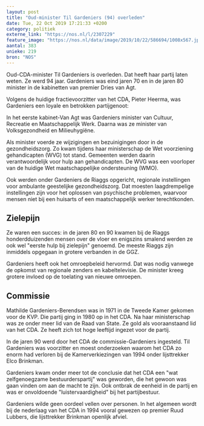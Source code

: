 ```yaml
---
layout: post
title: "Oud-minister Til Gardeniers (94) overleden"
date: Tue, 22 Oct 2019 17:21:33 +0200
category: politiek
externe_link: "https://nos.nl/l/2307229"
feature_image: "https://nos.nl/data/image/2019/10/22/586694/1008x567.jpg"
aantal: 383
unieke: 219
bron: "NOS"
---
```


<p>Oud-CDA-minister Til Gardeniers is overleden. Dat heeft haar partij laten weten. Ze werd 94 jaar. Gardeniers was eind jaren 70 en in de jaren 80 minister in de kabinetten van premier Dries van Agt.</p>
<p>Volgens de huidige fractievoorzitter van het CDA, Pieter Heerma, was Gardeniers een loyale en betrokken partijgenoot:</p>
<p>In het eerste kabinet-Van Agt was Gardeniers minister van Cultuur, Recreatie en Maatschappelijk Werk. Daarna was ze minister van Volksgezondheid en Milieuhygiëne.</p>
<p>Als minister voerde ze wijzigingen en bezuinigingen door in de gezondheidszorg. Zo kwam tijdens haar ministerschap de Wet voorziening gehandicapten (WVG) tot stand. Gemeenten werden daarin verantwoordelijk voor hulp aan gehandicapten. De WVG was een voorloper van de huidige Wet maatschappelijke ondersteuning (WMO).</p>
<p>Ook werden onder Gardeniers de Riaggs opgericht, regionale instellingen voor ambulante geestelijke gezondheidszorg. Dat moesten laagdrempelige instellingen zijn voor het oplossen van psychische problemen, waarvoor mensen niet bij een huisarts of een maatschappelijk werker terechtkonden.</p>
<h2>Zielepijn</h2>
<p>Ze waren een succes: in de jaren 80 en 90 kwamen bij de Riaggs honderdduizenden mensen over de vloer en enigszins smalend werden ze ook wel "eerste hulp bij zielepijn" genoemd. De meeste Riaggs zijn inmiddels opgegaan in grotere verbanden in de GGZ.</p>
<p>Gardeniers heeft ook het omroepbeleid hervormd. Dat was nodig vanwege de opkomst van regionale zenders en kabeltelevisie. De minister kreeg grotere invloed op de toelating van nieuwe omroepen.</p>
<h2>Commissie</h2>
<p>Mathilde Gardeniers-Berendsen was in 1971 in de Tweede Kamer gekomen voor de KVP. Die partij ging in 1980 op in het CDA. Na haar ministerschap was ze onder meer lid van de Raad van State. Ze gold als vooraanstaand lid van het CDA. Ze heeft zich tot hoge leeftijd ingezet voor de partij.</p>
<p>In de jaren 90 werd door het CDA de commissie-Gardeniers ingesteld. Til Gardeniers was voorzitter en moest onderzoeken waarom het CDA zo enorm had verloren bij de Kamerverkiezingen van 1994 onder lijsttrekker Elco Brinkman.</p>
<p>Gardeniers kwam onder meer tot de conclusie dat het CDA een "wat zelfgenoegzame bestuurderspartij" was geworden, die het gewoon was gaan vinden om aan de macht te zijn. Ook ontbrak de eenheid in de partij en was er onvoldoende "luistervaardigheid" bij het partijbestuur.</p>
<p>Gardeniers wilde geen oordeel vellen over personen. In het algemeen wordt bij de nederlaag van het CDA in 1994 vooral gewezen op premier Ruud Lubbers, die lijsttrekker Brinkman openlijk afviel.</p>
